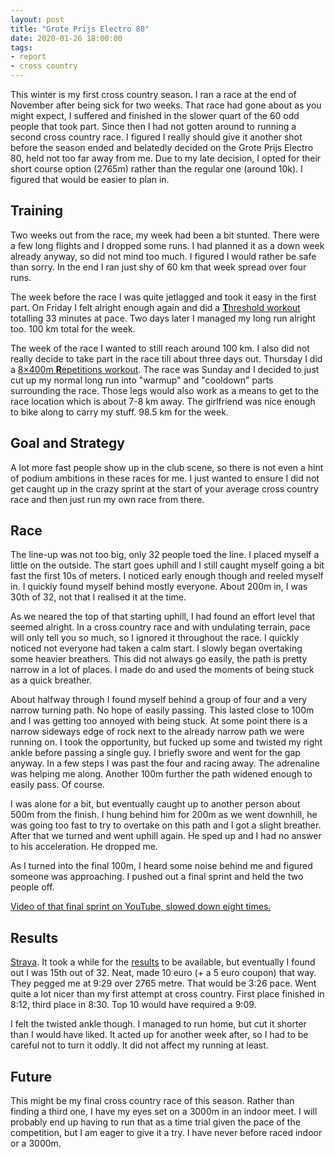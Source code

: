 ```yaml
---
layout: post
title: "Grote Prijs Electro 80"
date: 2020-01-26 18:00:00
tags:
- report
- cross country
---
```


This winter is my first cross country season. I ran a race at the end of
November after being sick for two weeks. That race had gone about as you might
expect, I suffered and finished in the slower quart of the 60 odd people that
took part. Since then I had not gotten around to running a second cross country
race. I figured I really should give it another shot before the season ended
and belatedly decided on the Grote Prijs Electro 80, held not too far away from
me. Due to my late decision, I opted for their short course option (2765m)
rather than the regular one (around 10k). I figured that would be easier to
plan in.

## Training

Two weeks out from the race, my week had been a bit stunted. There were a few
long flights and I dropped some runs. I had planned it as a down week already
anyway, so did not mind too much. I figured I would rather be safe than sorry.
In the end I ran just shy of 60 km that week spread over four runs.

The week before the race I was quite jetlagged and took it easy in the first
part. On Friday I felt alright enough again and did a [**T**hreshold
workout][workoutthreshold] totalling 33 minutes at pace. Two days later I
managed my long run alright too.  100 km total for the week.

The week of the race I wanted to still reach around 100 km. I also did not
really decide to take part in the race till about three days out. Thursday I
did a [8×400m **R**epetitions workout][workoutrep]. The race was Sunday and I
decided to just cut up my normal long run into "warmup" and "cooldown" parts
surrounding the race. Those legs would also work as a means to get to the race
location which is about 7-8 km away. The girlfriend was nice enough to bike
along to carry my stuff. 98.5 km for the week.

## Goal and Strategy

A lot more fast people show up in the club scene, so there is not even a hint
of podium ambitions in these races for me. I just wanted to ensure I did not
get caught up in the crazy sprint at the start of your average cross country
race and then just run my own race from there.

## Race

The line-up was not too big, only 32 people toed the line. I placed myself a
little on the outside. The start goes uphill and I still caught myself going a
bit fast the first 10s of meters. I noticed early enough though and reeled
myself in. I quickly found myself behind mostly everyone. About 200m in, I was
30th of 32, not that I realised it at the time.

As we neared the top of that starting uphill, I had found an effort level that
seemed alright. In a cross country race and with undulating terrain, pace will
only tell you so much, so I ignored it throughout the race. I quickly noticed
not everyone had taken a calm start. I slowly began overtaking some heavier
breathers. This did not always go easily, the path is pretty narrow in a lot of
places. I made do and used the moments of being stuck as a quick breather.

About halfway through I found myself behind a group of four and a very narrow
turning path. No hope of easily passing. This lasted close to 100m and I was
getting too annoyed with being stuck. At some point there is a narrow sideways
edge of rock next to the already narrow path we were running on. I took the
opportunity, but fucked up some and twisted my right ankle before passing a
single guy. I briefly swore and went for the gap anyway. In a few steps I was
past the four and racing away. The adrenaline was helping me along. Another
100m further the path widened enough to easily pass. Of course.

I was alone for a bit, but eventually caught up to another person about 500m
from the finish. I hung behind him for 200m as we went downhill, he was going
too fast to try to overtake on this path and I got a slight breather. After
that we turned and went uphill again. He sped up and I had no answer to his
acceleration. He dropped me.

As I turned into the final 100m, I heard some noise behind me and figured
someone was approaching. I pushed out a final sprint and held the two people
off.

[Video of that final sprint on YouTube, slowed down eight times.][finishvid]

## Results

[Strava]. It took a while for the [results] to be available, but eventually I
found out I was 15th out of 32. Neat, made 10 euro (+ a 5 euro coupon) that
way. They pegged me at 9:29 over 2765 metre. That would be 3:26 pace. Went
quite a lot nicer than my first attempt at cross country. First place finished
in 8:12, third place in 8:30. Top 10 would have required a 9:09.

I felt the twisted ankle though. I managed to run home, but cut it shorter than
I would have liked. It acted up for another week after, so I had to be careful
not to turn it oddly. It did not affect my running at least.

## Future

This might be my final cross country race of this season. Rather than finding a
third one, I have my eyes set on a 3000m in an indoor meet. I will probably end
up having to run that as a time trial given the pace of the competition, but I
am eager to give it a try. I have never before raced indoor or a 3000m.

[Strava]: https://www.strava.com/activities/3046139861
[results]: http://kvac.be/sites/temp/file.php?id=708
[finishvid]: https://www.youtube.com/watch?v=6qzBaftTZa0
[workoutrep]: https://www.strava.com/activities/3036028560
[workoutthreshold]: https://www.strava.com/activities/3019558888
